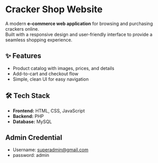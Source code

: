 # Cracker Shop Website

A modern **e-commerce web application** for browsing and purchasing crackers online.  
Built with a responsive design and user-friendly interface to provide a seamless shopping experience.

## ✨ Features
- Product catalog with images, prices, and details  
- Add-to-cart and checkout flow    
- Simple, clean UI for easy navigation

## 🛠️ Tech Stack
- **Frontend:** HTML, CSS, JavaScript 
- **Backend:** PHP
- **Database:** MySQL

## Admin Credential
- Username: superadmin@gmail.com
- password: admin

